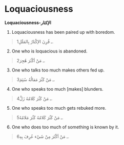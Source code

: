 Loquaciousness
==============

**Loquaciousness-الإكثار**

1. Loquaciousness has been paired up with boredom.

> 1ـ قُرِنَ الإكْثارُ بِالمَلَلِ.

2. One who is loquacious is abandoned.

> 2ـ مَنْ أكْثَرَ هُجِرَ.

3. One who talks too much makes others fed up.

> 3ـ مَنْ كَثُرَ مَقالُهُ سُئِمَ.

4. One who speaks too much [makes] blunders.

> 4ـ مَنْ كَثُرَ كَلامُهُ زَلَّ.

5. One who speaks too much gets rebuked more.

> 5ـ مَنْ كَثُرَ كَلامُهُ كَثُرَ مَلامُهُ.

6. One who does too much of something is known by it.

> 6ـ مَنْ أكْثَرَ مِنْ شَيْء عُرِفَ بِهِ.


